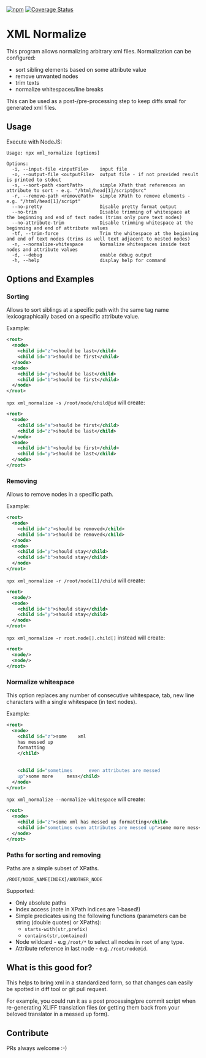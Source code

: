 [![npm](https://img.shields.io/npm/v/xml_normalize)](https://www.npmjs.com/package/xml_normalize)
[![Coverage Status](https://coveralls.io/repos/github/daniel-sc/xml_normalize/badge.svg?branch=main)](https://coveralls.io/github/daniel-sc/xml_normalize?branch=main)

# XML Normalize

This program allows normalizing arbitrary xml files.
Normalization can be configured:

* sort sibling elements based on some attribute value
* remove unwanted nodes
* trim texts
* normalize whitespaces/line breaks

This can be used as a post-/pre-processing step to keep diffs small for generated xml files.

## Usage

Execute with NodeJS:

```text
Usage: npx xml_normalize [options]

Options:
  -i, --input-file <inputFile>    input file
  -o, --output-file <outputFile>  output file - if not provided result is printed to stdout
  -s, --sort-path <sortPath>      simple XPath that references an attribute to sort - e.g. "/html/head[1]/script@src"
  -r, --remove-path <removePath>  simple XPath to remove elements - e.g. "/html/head[1]/script"
  --no-pretty                     Disable pretty format output
  --no-trim                       Disable trimming of whitespace at the beginning and end of text nodes (trims only pure text nodes)
  --no-attribute-trim             Disable trimming whitespace at the beginning and end of attribute values
  -tf, --trim-force               Trim the whitespace at the beginning and end of text nodes (trims as well text adjacent to nested nodes)
  -n, --normalize-whitespace      Normalize whitespaces inside text nodes and attribute values
  -d, --debug                     enable debug output
  -h, --help                      display help for command
```

## Options and Examples

### Sorting

Allows to sort siblings at a specific path 
with the same tag name lexicographically
based on a specific attribute value.

Example:

```xml
<root>
  <node>
    <child id="z">should be last</child>
    <child id="a">should be first</child>
  </node>
  <node>
    <child id="y">should be last</child>
    <child id="b">should be first</child>
  </node>
</root>
```

`npx xml_normalize -s /root/node/child@id` will create:

```xml
<root>
  <node>
    <child id="a">should be first</child>
    <child id="z">should be last</child>
  </node>
  <node>
    <child id="b">should be first</child>
    <child id="y">should be last</child>
  </node>
</root>
```

### Removing

Allows to remove nodes in a specific path.


Example:

```xml
<root>
  <node>
    <child id="z">should be removed</child>
    <child id="a">should be removed</child>
  </node>
  <node>
    <child id="y">should stay</child>
    <child id="b">should stay</child>
  </node>
</root>
```

`npx xml_normalize -r /root/node[1]/child` will create:

```xml
<root>
  <node/>
  <node>
    <child id="b">should stay</child>
    <child id="y">should stay</child>
  </node>
</root>
```

`npx xml_normalize -r root.node[].child[]` instead will create:

```xml
<root>
  <node/>
  <node/>
</root>
```

### Normalize whitespace

This option replaces any number of consecutive whitespace, tab, new line characters with a single whitespace (in text nodes).

Example:

```xml
<root>
  <node>
    <child id="z">some    xml
    has messed up 
    formatting
    </child>
      
      
    <child id="sometimes      even attributes are messed 
    up">some more     mess</child>
  </node>
</root>
```

`npx xml_normalize --normalize-whitespace` will create:

```xml
<root>
  <node>
    <child id="z">some xml has messed up formatting</child>
    <child id="sometimes even attributes are messed up">some more mess</child>
  </node>
</root>
```


### Paths for sorting and removing

Paths are a simple subset of XPaths.

```
/ROOT/NODE_NAME[INDEX]/ANOTHER_NODE
```

Supported:

* Only absolute paths
* Index access (note in XPath indices are 1-based!)
* Simple predicates using the following functions (parameters can be string (double quotes) or XPaths):
  * `starts-with(str,prefix)`
  * `contains(str,contained)`
* Node wildcard - e.g `/root/*` to select all nodes in `root` of any type.  
* Attribute reference in last node - e.g. `/root/node@id`.


## What is this good for?

This helps to bring xml in a standardized form,
so that changes can easily be spotted in diff tool or git pull request.

For example, you could run it as a post processing/pre commit script when re-generating XLIFF translation files 
(or getting them back from your beloved translator in a messed up form).

## Contribute

PRs always welcome :-)